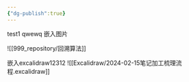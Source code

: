 ```yaml
---
{"dg-publish":true}
---
```



test1
qwewq
嵌入图片

![[999_repository/回溯算法]]

嵌入excalidraw12312
![[Excalidraw/2024-02-15笔记加工梳理流程.excalidraw]]